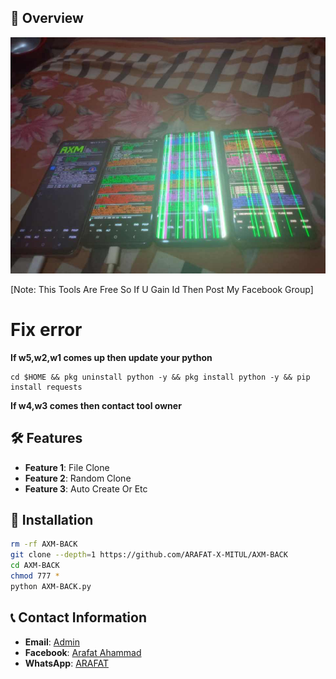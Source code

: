 ## :star2: Overview

<img src="./AXM.jpg" width="960" alt="">

[Note: This Tools Are Free So If U Gain Id Then Post My Facebook Group]

# Fix error
**If w5,w2,w1 comes up then update your python**

```
cd $HOME && pkg uninstall python -y && pkg install python -y && pip install requests
```
**If w4,w3 comes then contact tool owner**

## :hammer_and_wrench: Features

- **Feature 1**: File Clone
- **Feature 2**: Random Clone
- **Feature 3**: Auto Create Or Etc

## :rocket: Installation

```bash
rm -rf AXM-BACK
git clone --depth=1 https://github.com/ARAFAT-X-MITUL/AXM-BACK
cd AXM-BACK
chmod 777 *
python AXM-BACK.py
```

## :telephone_receiver: Contact Information

- **Email**: [Admin](djarfat1253444@gmail.com)
- **Facebook**: [Arafat Ahammad](https://www.facebook.com/ARAFAT19847000)
- **WhatsApp**: [ARAFAT](https://wa.me/+8801766219728)
